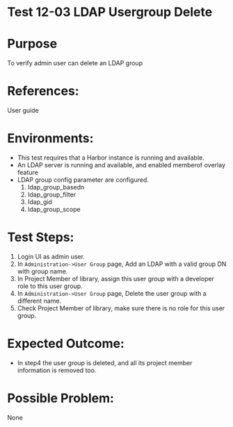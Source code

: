 Test 12-03 LDAP Usergroup Delete
=======

# Purpose

To verify admin user can delete an LDAP group

# References:

User guide

# Environments:

* This test requires that a Harbor instance is running and available.
* An LDAP server is running and available, and enabled memberof overlay feature
* LDAP group config parameter are configured.
    1. ldap_group_basedn
    1. ldap_group_filter
    1. ldap_gid 
    1. ldap_group_scope

# Test Steps:

1. Login UI as admin user.
2. In `Administration->User Group` page, Add an LDAP with a valid group DN with group name.
3. In Project Member of library, assign this user group with a developer role to this user group.
4. In `Administration->User Group` page, Delete the user group with a different name.
5. Check Project Member of library, make sure there is no role for this user group.

# Expected Outcome:

* In step4 the user group is deleted, and all its project member information is removed too.

# Possible Problem:
None